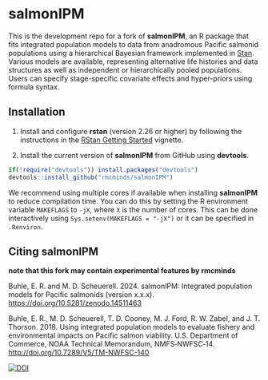 # salmonIPM

This is the development repo for a fork of **salmonIPM**, an R package that fits integrated population models to data from anadromous Pacific salmonid populations using a hierarchical Bayesian framework implemented in [Stan](https://mc-stan.org/). Various models are available, representing alternative life histories and data structures as well as independent or hierarchically pooled populations. Users can specify stage-specific covariate effects and hyper-priors using formula syntax.

## Installation

1. Install and configure **rstan** (version 2.26 or higher) by following the instructions in the [RStan Getting Started](https://github.com/stan-dev/rstan/wiki/RStan-Getting-Started) vignette.

2. Install the current version of **salmonIPM** from GitHub using **devtools**. 

```r
if(!require("devtools")) install.packages("devtools")
devtools::install_github("rmcminds/salmonIPM")
```

We recommend using multiple cores if available when installing **salmonIPM** to reduce compilation time. You can do this by setting the R environment variable `MAKEFLAGS` to `-jX`, where `X` is the number of cores. This can be done interactively using `Sys.setenv(MAKEFLAGS = "-jX")` or it can be specified in `.Renviron`.

## Citing **salmonIPM**

**note that this fork may contain experimental features by rmcminds**

Buhle, E. R. and M. D. Scheuerell. 2024. salmonIPM: Integrated population models for Pacific salmonids (version x.x.x). https://doi.org/10.5281/zenodo.14511463

Buhle, E. R., M. D. Scheuerell, T. D. Cooney, M. J. Ford, R. W. Zabel, and J. T. Thorson. 2018. Using integrated population models to evaluate fishery and environmental impacts on Pacific salmon viability. U.S. Department of Commerce, NOAA Technical Memorandum, NMFS‐NWFSC‐14. http://doi.org/10.7289/V5/TM-NWFSC-140

[![DOI](https://zenodo.org/badge/84359284.svg)](https://doi.org/10.5281/zenodo.14511463)
